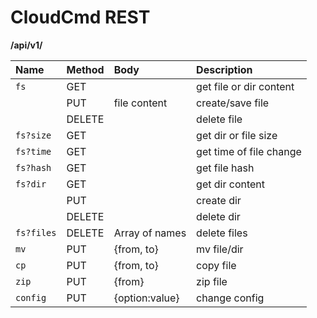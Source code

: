 CloudCmd REST
=============
**/api/v1/**

|Name         |Method   |Body           |Description                    |
|:------------|:--------|:--------------|:------------------------------|
|``fs``       |GET      |               |get file or dir content        |
|             |PUT      |file content   |create/save file               |
|             |DELETE   |               |delete file                    |
|``fs?size``  |GET      |               |get dir or file size           |
|``fs?time``  |GET      |               |get time of file change        |
|``fs?hash``  |GET      |               |get file hash                  |
|``fs?dir``   |GET      |               |get dir content                |
|             |PUT      |               |create dir                     |
|             |DELETE   |               |delete dir                     |
|``fs?files`` |DELETE   |Array of names |delete files                   |
|``mv``       |PUT      |{from, to}     |mv file/dir                    |
|``cp``       |PUT      |{from, to}     |copy file                      |
|``zip``      |PUT      |{from}         |zip file                       |
|``config``   |PUT      |{option:value} |change config                  |
